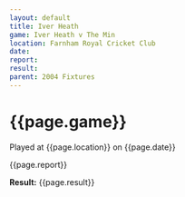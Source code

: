 ```yaml
---
layout: default
title: Iver Heath
game: Iver Heath v The Min
location: Farnham Royal Cricket Club
date: 
report: 
result: 
parent: 2004 Fixtures
---
```


# {{page.game}}

Played at {{page.location}} on {{page.date}}

{{page.report}}

**Result:** {{page.result}}
